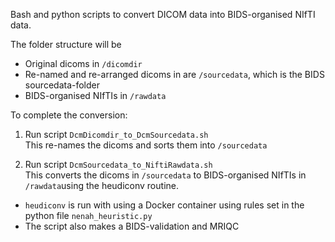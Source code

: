 Bash and python scripts to convert DICOM data into BIDS-organised NIfTI data.

The folder structure will be
- Original dicoms in `/dicomdir`
- Re-named and re-arranged dicoms in are `/sourcedata`, which is the BIDS sourcedata-folder
- BIDS-organised NIfTIs in `/rawdata`

To complete the conversion: 

1. Run script `DcmDicomdir_to_DcmSourcedata.sh` \
This re-names the dicoms and sorts them into `/sourcedata` 

2. Run script `DcmSourcedata_to_NiftiRawdata.sh` \
This converts the dicoms in `/sourcedata` to BIDS-organised NIfTIs in `/rawdata`using the heudiconv routine. 
- `heudiconv` is run with using a Docker container using rules set in the python file `nenah_heuristic.py`
- The script also makes a BIDS-validation and MRIQC

